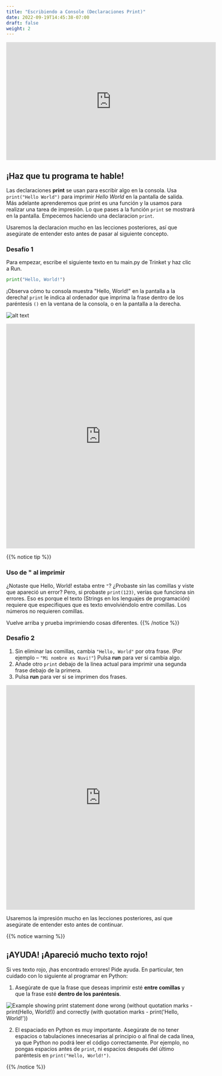 ```yaml
---
title: "Escribiendo a Console (Declaraciones Print)"
date: 2022-09-19T14:45:38-07:00
draft: false
weight: 2
---
```


<p style="text-align: center;"><iframe width="560" height="315" src="https://www.youtube.com/embed/NrbQCjlzhYc" frameborder="0" allow="accelerometer; autoplay; clipboard-write; encrypted-media; gyroscope; picture-in-picture" allowfullscreen></iframe></p>

## ¡Haz que tu programa te hable!

Las declaraciones **print** se usan para escribir algo en la consola. Usa `print("Hello World")` para imprimir *Hello World* en la pantalla de salida. Más adelante aprenderemos que print es una función y la usamos para realizar una tarea de impresión. Lo que pases a la función `print` se mostrará en la pantalla.
Empecemos haciendo una declaracion `print`. 

Usaremos la declaracion mucho en las lecciones posteriores, así que asegúrate de entender esto antes de pasar al siguiente concepto.

### Desafío 1
Para empezar, escribe el siguiente texto en tu main.py de Trinket y haz clic a Run.

```python
print("Hello, World!")
```

¡Observa cómo tu consola muestra "Hello, World!" en la pantalla a la derecha! `print` le indica al ordenador que imprima la frase dentro de los paréntesis `()` en la ventana de la consola, o en la pantalla a la derecha.

![alt text](../../img/print.png "hello world in python!")

<iframe src="https://trinket.io/embed/python/ce70252d93" width="100%" height="600" frameborder="0" marginwidth="0" marginheight="0" allowfullscreen></iframe>

{{% notice tip %}}
### Uso de " al imprimir

¿Notaste que Hello, World! estaba entre `"`? ¿Probaste sin las comillas y viste que apareció un error? Pero, si probaste `print(123)`, verías que funciona sin errores. Eso es porque el texto (Strings en los lenguajes de programación) requiere que especifiques que es texto envolviéndolo entre comillas. Los números no requieren comillas.

Vuelve arriba y prueba imprimiendo cosas diferentes.
{{% /notice %}}

### Desafío 2

1. Sin eliminar las comillas, cambia `"Hello, World"` por otra frase. (Por ejemplo – `"Mi nombre es Nuvi!"`) Pulsa **run** para ver si cambia algo.
2. Añade otro `print` debajo de la línea actual para imprimir una segunda frase debajo de la primera.
3. Pulsa **run** para ver si se imprimen dos frases.

<iframe src="https://trinket.io/embed/python/ce70252d93" width="100%" height="600" frameborder="0" marginwidth="0" marginheight="0" allowfullscreen></iframe>

Usaremos la impresión mucho en las lecciones posteriores, así que asegúrate de entender esto antes de continuar.

{{% notice warning %}}

## ¡AYUDA! ¡Apareció mucho texto rojo!

Si ves texto rojo, ¡has encontrado errores! Pide ayuda. En particular, ten cuidado con lo siguiente al programar en Python:

1. Asegúrate de que la frase que deseas imprimir esté **entre comillas** y que la frase esté **dentro de los paréntesis**.

![Example showing print statement done wrong (without quotation marks - print(Hello, World!)) and correctly (with quotation marks - print('Hello, World!'))](../../img/redLine.png)

2. El espaciado en Python es muy importante. Asegúrate de no tener espacios o tabulaciones innecesarias al principio o al final de cada línea, ya que Python no podrá leer el código correctamente. Por ejemplo, no pongas espacios antes de `print`, ni espacios después del último paréntesis en `print("Hello, World!")`.

{{% /notice %}}